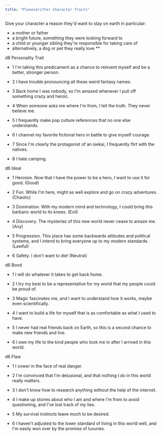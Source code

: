 ```yaml
---
title: "Planesdrifter Character Traits"
---
```


Give your character a reason they'd want to stay on earth in particular:
- a mother or father
- a bright future, something they were looking forward to
- a child or younger sibling they're responsible for taking care of
- alternatively, a dog or pet they really love
**

d8 Personality Trait

-   1  I'm taking this predicament as a chance to reinvent myself and be a better, stronger person.
    

-   2 I have trouble pronouncing all these weird fantasy names.
    

-   3 Back home I was nobody, so I'm amazed whenever I pull off something crazy and heroic.
    

-   4 When someone asks me where I'm from, I tell the truth. They never believe me.
    

-   5 I frequently make pop culture references that no one else understands.
    

-   6 I channel my favorite fictional hero in battle to give myself courage.
    

-   7 Since I'm clearly the protagonist of an isekai, I frequently flirt with the natives.
    

-   8 I hate camping.
    

  

d6 Ideal

-   1 Heroism. Now that I have the power to be a hero, I want to use it for good. (Good)
    

-   2 Fun. While I'm here, might as well explore and go on crazy adventures. (Chaotic)
    

-   3 Domination. With my modern mind and technology, I could bring this barbaric world to its knees. (Evil)
    

-   4 Discovery. The mysteries of this new world never cease to amaze me. (Any)
    

-   5 Progression. This place has some backwards attitudes and political systems, and I intend to bring everyone up to my modern standards. (Lawful)
    

-   6 Safety. I don't want to die! (Neutral)
    

  

d6 Bond

-   1 I will do whatever it takes to get back home.
    

-   2 I try my best to be a representative for my world that my people could be proud of.
    

-   3 Magic fascinates me, and I want to understand how it works, maybe even scientifically.
    

-   4 I want to build a life for myself that is as comfortable as what I used to have.
    

-   5 I never had real friends back on Earth, so this is a second chance to make new friends and live.
    

-   6 I owe my life to the kind people who took me in after I arrived in this world.
    

  

d6 Flaw

- 1 I cower in the face of real danger.
    

-   2 I'm convinced that I'm delusional, and that nothing I do in this world really matters.
    

-   3 I don't know how to research anything without the help of the internet.
    

-   4 I make up stories about who I am and where I'm from to avoid questioning, and I've lost track of my lies.
    

-   5  My survival instincts leave much to be desired.
    

-   6 I haven't adjusted to the lower standard of living in this world well, and I'm easily won over by the promise of luxuries.
    

